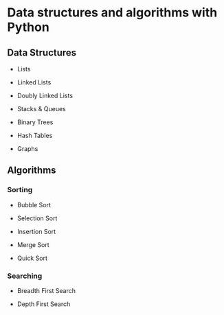 # Data structures and algorithms with Python

## Data Structures

- Lists

- Linked Lists

- Doubly Linked Lists

- Stacks & Queues

- Binary Trees

- Hash Tables

- Graphs


## Algorithms

### Sorting

- Bubble Sort

- Selection Sort

- Insertion Sort

- Merge Sort

- Quick Sort

### Searching

- Breadth First Search

- Depth First Search

